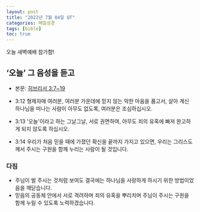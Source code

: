 ```yaml
---
layout: post
title: "2022년 7월 04일 QT"
categories: 매일성경
tags: [bible]
toc: true
---
```


오늘 새벽예배 참가함!

## ‘오늘’ 그 음성을 듣고
- 본문: [히브리서 3:7~19](https://www.bskorea.or.kr/bible/korbibReadpage.php?version=SAENEW&book=heb&chap=3&sec=7&cVersion=&fontSize=15px&fontWeight=normal#focus)

- 3:12 형제자매 여러분, 여러분 가운데에 믿지 않는 악한 마음을 품고서, 살아 계신 하나님을 떠나는 사람이 아무도 없도록, 여러분은 조심하십시오.
- 3:13 '오늘'이라고 하는 그날그날, 서로 권면하여, 아무도 죄의 유혹에 빠져 완고하게 되지 않도록 하십시오.
- 3:14 우리가 처음 믿을 때에 가졌던 확신을 끝까지 가지고 있으면, 우리는 그리스도께서 주시는 구원을 함께 누리는 사람이 될 것입니다.

### 다짐
- 주님이 벌 주시는 것처럼 보여도 결국에는 하나님을 사랑하게 하시기 위한 방법이었음을 깨닫습니다.
- 믿음의 공동체 안에서 서로 격려하며 죄의 유혹을 뿌리치며 주님이 주시는 구원을 함께 누릴 수 있도록 노력하겠습니다.
